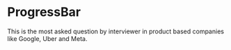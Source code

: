# ProgressBar
This is the most asked question by interviewer in product based companies like Google, Uber and Meta.
